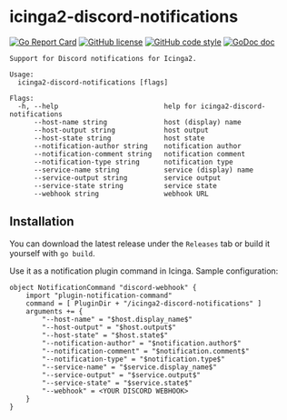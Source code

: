 # icinga2-discord-notifications
[![Go Report Card](https://goreportcard.com/badge/github.com/thefiremike/icinga2-discord-notifications)](https://goreportcard.com/report/github.com/thefiremike/icinga2-discord-notifications)
[![GitHub license](https://img.shields.io/badge/license-BSD-blue.svg)](https://github.com/thefiremike/icinga2-discord-notifications/blob/main/LICENSE)
[![GitHub code style](https://img.shields.io/badge/code%20style-uber--go-brightgreen)](https://github.com/uber-go/guide/blob/master/style.md)
[![GoDoc doc](https://img.shields.io/badge/godoc-reference-blue)](https://godoc.org/github.com/thefiremike/icinga2-discord-notifications)
```
Support for Discord notifications for Icinga2.

Usage:
  icinga2-discord-notifications [flags]

Flags:
  -h, --help                          help for icinga2-discord-notifications
      --host-name string              host (display) name
      --host-output string            host output
      --host-state string             host state
      --notification-author string    notification author
      --notification-comment string   notification comment
      --notification-type string      notification type
      --service-name string           service (display) name
      --service-output string         service output
      --service-state string          service state
      --webhook string                webhook URL
```

## Installation
You can download the latest release under the `Releases` tab or build it yourself with `go build`.

Use it as a notification plugin command in Icinga. Sample configuration:
```
object NotificationCommand "discord-webhook" {
    import "plugin-notification-command"
    command = [ PluginDir + "/icinga2-discord-notifications" ]
    arguments += {
        "--host-name" = "$host.display_name$"
        "--host-output" = "$host.output$"
        "--host-state" = "$host.state$"
        "--notification-author" = "$notification.author$"
        "--notification-comment" = "$notification.comment$"
        "--notification-type" = "$notification.type$"
        "--service-name" = "$service.display_name$"
        "--service-output" = "$service.output$"
        "--service-state" = "$service.state$"
        "--webhook" = <YOUR DISCORD WEBHOOK>
    }
}
```
